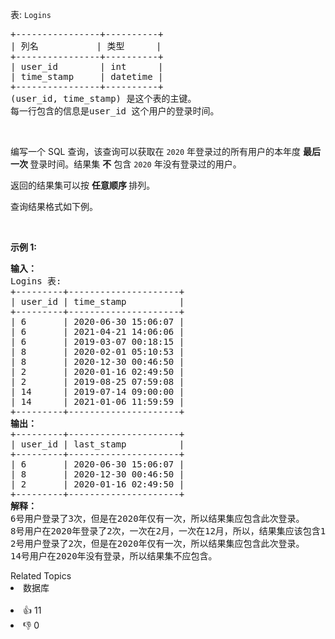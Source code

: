 <p>表: <code>Logins</code></p>

<pre>
+----------------+----------+
| 列名           | 类型      |
+----------------+----------+
| user_id        | int      |
| time_stamp     | datetime |
+----------------+----------+
(user_id, time_stamp) 是这个表的主键。
每一行包含的信息是user_id 这个用户的登录时间。
</pre>

<p>&nbsp;</p>

<p>编写一个 SQL 查询，该查询可以获取在 <code>2020</code> 年登录过的所有用户的本年度 <strong>最后一次 </strong>登录时间。结果集 <strong>不</strong> 包含 <code>2020</code> 年没有登录过的用户。</p>

<p>返回的结果集可以按 <strong>任意顺序 </strong>排列。</p>

<p>查询结果格式如下例。</p>

<p>&nbsp;</p>

<p><strong>示例 1:</strong></p>

<pre>
<strong>输入：</strong>
Logins 表:
+---------+---------------------+
| user_id | time_stamp          |
+---------+---------------------+
| 6       | 2020-06-30 15:06:07 |
| 6       | 2021-04-21 14:06:06 |
| 6       | 2019-03-07 00:18:15 |
| 8       | 2020-02-01 05:10:53 |
| 8       | 2020-12-30 00:46:50 |
| 2       | 2020-01-16 02:49:50 |
| 2       | 2019-08-25 07:59:08 |
| 14      | 2019-07-14 09:00:00 |
| 14      | 2021-01-06 11:59:59 |
+---------+---------------------+
<strong>输出：</strong>
+---------+---------------------+
| user_id | last_stamp          |
+---------+---------------------+
| 6       | 2020-06-30 15:06:07 |
| 8       | 2020-12-30 00:46:50 |
| 2       | 2020-01-16 02:49:50 |
+---------+---------------------+
<strong>解释：</strong>
6号用户登录了3次，但是在2020年仅有一次，所以结果集应包含此次登录。
8号用户在2020年登录了2次，一次在2月，一次在12月，所以，结果集应该包含12月的这次登录。
2号用户登录了2次，但是在2020年仅有一次，所以结果集应包含此次登录。
14号用户在2020年没有登录，所以结果集不应包含。</pre>
<div><div>Related Topics</div><div><li>数据库</li></div></div><br><div><li>👍 11</li><li>👎 0</li></div>